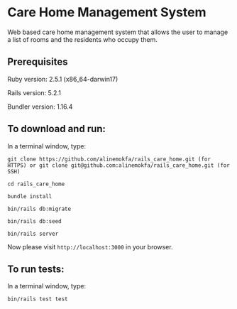 # Care Home Management System
Web based care home management system that allows the user to manage a list of rooms and the residents who occupy them.

## Prerequisites
Ruby version: 2.5.1 (x86_64-darwin17)

Rails version: 5.2.1

Bundler version: 1.16.4

## To download and run:
In a terminal window, type:

    git clone https://github.com/alinemokfa/rails_care_home.git (for HTTPS) or git clone git@github.com:alinemokfa/rails_care_home.git (for SSH)

    cd rails_care_home

    bundle install

    bin/rails db:migrate

    bin/rails db:seed

    bin/rails server

Now please visit `http://localhost:3000` in your browser.

## To run tests:
In a terminal window, type:

    bin/rails test test
